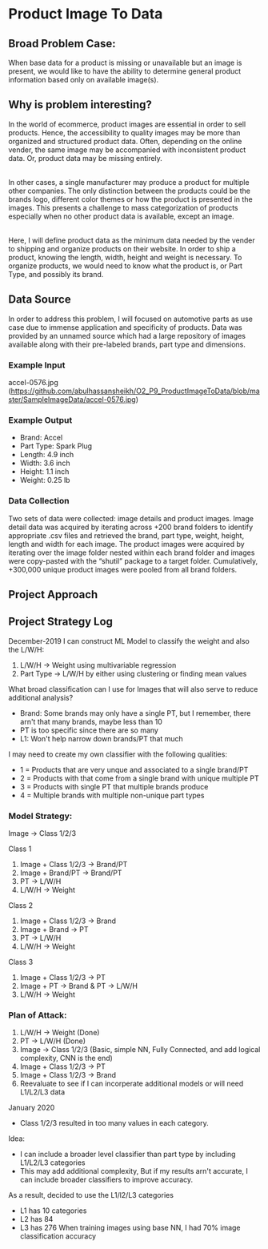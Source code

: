 # Product Image To Data
## Broad Problem Case:
When base data for a product is missing or unavailable but an image is present, we would like to have the ability to determine general product information based only on available image(s).
## Why is problem interesting?
In the world of ecommerce, product images are essential in order to sell products. Hence, the accessibility to quality images may be more than organized and structured product data. Often, depending on the online vender, the same image may be accompanied with inconsistent product data. Or, product data may be missing entirely. 

<br> In other cases, a single manufacturer may produce a product for multiple other companies. The only distinction between the products could be the brands logo, different color themes or how the product is presented in the images. This presents a challenge to mass categorization of products especially when no other product data is available, except an image.

<br> Here, I will define product data as the minimum data needed by the vender to shipping and organize products on their website. In order to ship a product, knowing the length, width, height and weight is necessary. To organize products, we would need to know what the product is, or Part Type, and possibly its brand.
## Data Source
In order to address this problem, I will focused on automotive parts as use case due to immense application and specificity of products. 
Data was provided by an unnamed source which had a large repository of images available along with their pre-labeled brands, part type and dimensions.
### Example Input
accel-0576.jpg (https://github.com/abulhassansheikh/O2_P9_ProductImageToData/blob/master/SampleImageData/accel-0576.jpg)
### Example Output
- Brand: Accel
- Part Type: Spark Plug
- Length: 4.9 inch
- Width: 3.6 inch
- Height: 1.1 inch
- Weight: 0.25 lb
### Data Collection
Two sets of data were collected: image details and product images. Image detail data was acquired by iterating across +200 brand folders to identify appropriate .csv files and retrieved the brand, part type, weight, height, length and width for each image. The product images were acquired by iterating over the image folder nested within each brand folder and images were copy-pasted with the “shutil” package to a target folder. Cumulatively, +300,000 unique product images were pooled from all brand folders. 

## Project Approach 

## Project Strategy Log
December-2019
I can construct ML Model to classify the weight and also the L/W/H:
1. L/W/H -> Weight using multivariable regression
2. Part Type -> L/W/H by either using clustering or finding mean values

What broad classification can I use for Images that will also serve to reduce additional analysis?
- Brand: Some brands may only have a single PT, but I remember, there arn't that many brands, maybe less than 10
- PT is too specific since there are so many
- L1: Won't help narrow down brands/PT that much

I may need to create my own classifier with the following qualities:
- 1 = Products that are very unque and associated to a single brand/PT
- 2 = Products with that come from a single brand with unique multiple PT
- 3 = Products with single PT that multiple brands produce
- 4 = Multiple brands with multiple non-unique part types
### Model Strategy: 
Image -> Class 1/2/3

Class 1
1. Image + Class 1/2/3 -> Brand/PT
2. Image + Brand/PT -> Brand/PT
3. PT -> L/W/H
4. L/W/H -> Weight

Class 2
1. Image + Class 1/2/3 -> Brand
2. Image + Brand -> PT
3. PT -> L/W/H
4. L/W/H -> Weight

Class 3
1. Image + Class 1/2/3 -> PT
2. Image + PT -> Brand & PT -> L/W/H
3. L/W/H -> Weight

### Plan of Attack:
1. L/W/H -> Weight (Done)
2. PT -> L/W/H (Done)
3. Image -> Class 1/2/3 
(Basic, simple NN, Fully Connected, and add logical complexity, CNN is the end)
4. Image + Class 1/2/3 -> PT
5. Image + Class 1/2/3 -> Brand
6. Reevaluate to see if I can incorperate additional models or will need L1/L2/L3 data

January 2020
- Class 1/2/3 resulted in too many values in each category. 

Idea: 
- I can include a broader level classifier than part type by including L1/L2/L3 categories
- This may add additional complexity, But if my results arn't accurate, I can include broader classifiers to improve accuracy.   

As a result, decided to use the L1/l2/L3 categories
- L1 has 10 categories
- L2 has 84
- L3 has 276
When training images using base NN, I had 70% image classification accuracy